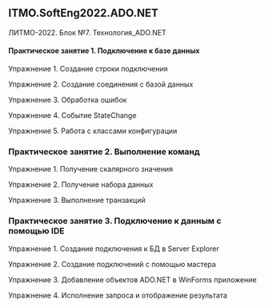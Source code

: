 ## ITMO.SoftEng2022.ADO.NET
ЛИТМО-2022. Блок №7. Технология_ADO.NET

#### Практическое занятие 1. Подключение к базе данных

Упражнение 1. Создание строки подключения

Упражнение 2. Создание соединения с базой данных

Упражнение 3. Обработка ошибок

Упражнение 4. Событие StateChange

Упражнение 5. Работа с классами конфигурации

### Практическое занятие 2. Выполнение команд

Упражнение 1. Получение скалярного значения

Упражнение 2. Получение набора данных

Упражнение 3. Выполнение транзакций

### Практическое занятие 3.  Подключение к данным с помощью IDE

Упражнение 1. Создание подключения к БД в Server Explorer

Упражнение 2. Создание подключений с помощью мастера

Упражнение 3. Добавление объектов ADO.NET в WinForms приложение

Упражнение 4. Исполнение запроса и отображение результата
